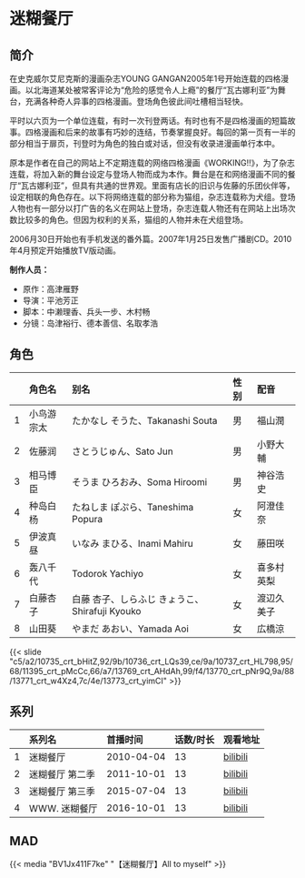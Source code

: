 # 迷糊餐厅


## 简介

在史克威尔艾尼克斯的漫画杂志YOUNG GANGAN2005年1号开始连载的四格漫画。以北海道某处被常客评论为“危险的感觉令人上瘾”的餐厅“瓦古娜利亚”为舞台，充满各种奇人异事的四格漫画。登场角色彼此间吐槽相当轻快。

平时以六页为一个单位连载，有时一次刊登两话。有时也有不是四格漫画的短篇故事。四格漫画和后来的故事有巧妙的连结，节奏掌握良好。每回的第一页有一半的部分相当于扉页，刊登时为角色的独白或对话，但没有收录进漫画单行本中。

原本是作者在自己的网站上不定期连载的网络四格漫画《WORKING!!》，为了杂志连载，将加入新的舞台设定与登场人物而成为本作。舞台是在和网络漫画不同的餐厅“瓦古娜利亚”，但具有共通的世界观。里面有店长的旧识与佐藤的乐团伙伴等，设定相联的角色存在。以下将网络连载的部分称为猫组，杂志连载称为犬组。登场人物也有一部分以打广告的名义在网站上登场，杂志连载人物还有在网站上出场次数比较多的角色。但因为权利的关系，猫组的人物并未在犬组登场。

2006月30日开始也有手机发送的番外篇。2007年1月25日发售广播剧CD。2010年4月预定开始播放TV版动画。

**制作人员：**
- 原作：高津雁野
- 导演：平池芳正
- 脚本：中濑理香、兵头一步、木村畅
- 分镜：岛津裕行、德本善信、名取孝浩

## 角色

|     |   角色名   |   别名  | 性别 |  配音  |
|:--- |:------  |:----      |:---  |:--   |
| 1 | 小鸟游宗太 | たかなし そうた、Takanashi Souta | 男 | 福山潤 |
| 2 | 佐藤润 | さとうじゅん、Sato Jun | 男 | 小野大輔 |
| 3 | 相马博臣 | そうま ひろおみ、Soma Hiroomi | 男 | 神谷浩史 |
| 4 | 种岛白杨 | たねしま ぽぷら、Taneshima Popura | 女 | 阿澄佳奈 |
| 5 | 伊波真昼 | いなみ まひる、Inami Mahiru | 女 | 藤田咲 |
| 6 | 轰八千代 | Todorok Yachiyo | 女 | 喜多村英梨 |
| 7 | 白藤杏子 | 白藤 杏子、しらふじ きょうこ、Shirafuji Kyouko | 女 | 渡辺久美子 |
| 8 | 山田葵 | やまだ あおい、Yamada Aoi | 女 | 広橋涼 |

{{< slide "c5/a2/10735_crt_bHitZ,92/9b/10736_crt_LQs39,ce/9a/10737_crt_HL798,95/68/11395_crt_pMcCc,66/a7/13769_crt_AHdAh,99/f4/13770_crt_pNr9Q,9a/88/13771_crt_w4Xz4,7c/4e/13773_crt_yimCI" >}}

## 系列

|     |   系列名   |   首播时间  | 话数/时长  | 观看地址 |
|:---  |:------    |:----      |:---       |:---  |
| 1 | 迷糊餐厅 | 2010-04-04 | 13 | [bilibili](https://www.bilibili.com/bangumi/play/ss866)  |
| 2 | 迷糊餐厅 第二季 | 2011-10-01 | 13 | [bilibili](https://www.bilibili.com/bangumi/play/ss867)  |
| 3 | 迷糊餐厅 第三季 | 2015-07-04 | 13 | [bilibili](https://www.bilibili.com/bangumi/play/ss2587)  |
| 4 | WWW. 迷糊餐厅 | 2016-10-01 | 13 | [bilibili](https://www.bilibili.com/bangumi/play/ep96596)  |


## MAD

{{< media  "BV1Jx411F7ke"
"【迷糊餐厅】All to myself"  >}}

